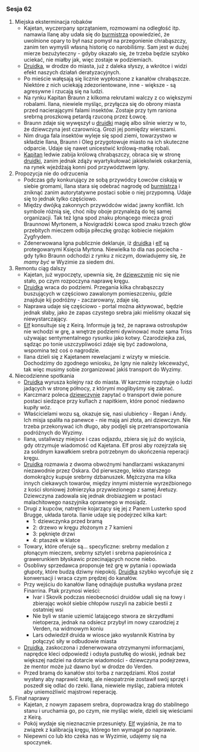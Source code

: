 ### Sesja 62
1. Miejska eksterminacja robaków
    - Kajetan, wyczerpany sprzątaniem, rozmowami na odległość itp. namawia Ilanę aby udała się do [burmistrza](Oleg) opowiedzieć, że uwolnione opary to był nasz pomysł na przegonienie chrabąszczy, zanim ten wymyśli własną historię co narobiliśmy. Sam jest w dużej mierze bezużyteczny - gdyby okazało się, że trzeba będzie szybko uciekać, nie miałby jak, więc zostaje w podziemiach.
    - [Druidka](Ilana), w drodze do miasta, już z daleka słyszy, a wkrótce i widzi efekt naszych działań deratyzacyjnych. 
    - Po mieście wałęsają się licznie wypłoszone z kanałów chrabąszcze. Niektóre z nich uciekają zdezorientowane, inne - większe - są agresywne i rzucają się na ludzi.
    - Na rynku Kapitan Braunn z kilkoma rekrutami walczy z co większymi robalami. Ilana, niewiele myśląc, przyłącza się do obrony miasta przed nacierającymi falami insektów. Zostaje przy tym raniona srebrną proszkową petardą rzuconą przez Łowcę.
    - Braunn zdaje się wywęszył u [druidki](Ilana) magię albo silnie wierzy w to, że dziewczyna jest czarownicą. Grozi jej pomiędzy wierszami.
    - Nim druga fala insektów wyleje się spod ziemi, towarzystwo w składzie Ilana, Braunn i Oleg przygotowuje miasto na ich skuteczne odparcie. Udaje się nawet unicestwić królową-matkę robali.
    - [Kapitan](Braunn) ledwie zabija królową chrabąszczy, obraca się w stronę [druidki](Ilana), zanim jednak zdąży wyartykułować jakiekolwiek oskarżenia, na rynek wjeżdżają konni pod przywództwem Igny.
2. Propozycja nie do odrzucenia
    - Podczas gdy konkurujący ze sobą przywódcy Łowców ciskają w siebie gromami, Ilana stara się odebrać nagrodę od [burmistrza](Oleg) i zniknąć zanim autorytatywne postaci sobie o niej przypomną. Udaje się to jednak tylko częściowo.
    - Między dwójką zakonnych przywódców widać jawny konflikt. Ich symbole różnią się, choć niby oboje przynależą do tej samej organizacji. Tak też Igna spod znaku płonącego miecza grozi Braunnowi Myrtonem, a Novigradzki Łowca spod znaku trzech głów przebitych mieczem odbija piłeczkę grożąc kobiecie niejakim Zygfrydem.
    - Zdenerwowana Igna publicznie deklaruje, iż [druidka](Ilana) i [elf](Kajetan) są protegowanymi Księcia Myrtona. Niewielka to dla nas pociecha - gdy tylko Braunn odchodzi z rynku z niczym, dowiadujemy się, że _mamy być_ w Wyzimie za siedem dni.
3. Remontu ciąg dalszy
    - Kajetan, już wypoczęty, upewnia się, że [dziewczynie](Ilana) nic się nie stało, po czym rozpoczyna naprawę kręgu.
    - [Druidka](Ilana) wraca do podziemi. Przegania kilka chrabąszczy buszujących w częściowo zawalonym pomieszczeniu, gdzie znajduje kij podróżny - zaczarowany, zdaje się.
    - Naprawa udaje się częściowo - portal można aktywować, będzie jednak słaby, jako że zapas czystego srebra jaki mieliśmy okazał się niewystarczający.
    - [Elf](Kajetan) konsultuje się z Keirą. Informuje ją też, że naprawa ostrosłupów nie wchodzi w grę, a wnętrze podziemi dywinować może sama Triss używając sentymentalnego rysunku jako kotwy. Czarodziejka zaś, sądząc po tonie uszczypliwości zdaje się być zadowolona, wspomina też coś o nagrodzie. 
    - Ilana dzieli się z Kajetanem rewelacjami z wizyty w mieście. Dochodzimy do zgodnego wniosku, że Igny nie należy lekceważyć, tak więc musimy sobie zorganizować jakiś transport do Wyzimy.
4. Niecodzienne spotkania
    - [Druidka](Ilana) wyrusza kolejny raz do miasta. W karczmie rozpytuje o ludzi jadących w stronę północy, z którymi moglibyśmy się zabrać.
    - Karczmarz poleca [dziewczynie](Ilana) zapytać o transport dwie ponure postaci siedzące przy kuflach z napitkiem, które ponoć niedawno kupiły wóz.
    - Właścicielami wozu są, okazuje się, nasi ulubieńcy - Regan i Andy. Ich misja spaliła na panewce - nie mają ani złota, ani dziewczyn. Nie trzeba przekonywać ich długo, aby podjęli się przetransportowania podróżnych do Wyzimy.
    - Ilana, ustaliwszy miejsce i czas odjazdu, zbiera się już do wyjścia, gdy otrzymuje wiadomość od Kajetana. Elf prosi aby rozejrzała się za solidnym kawałkiem srebra potrzebnym do ukończenia reperacji kręgu.
    - [Druidka](Ilana) rozmawia z dwoma obwoźnymi handlarzami wskazanymi niezawodnie przez Oskara. Od pierwszego, lekko starszego domokrążcy kupuje srebrny dzbanuszek. Mężczyzna ma kilka innych ciekawych towarów, między innymi misternie wyrzeźbionego z kości słoniowej żołnierzyka przywiezionego z samej Aretuzy. Dziewczyna zadowala się jednak drobiazgiem w postaci malachitowego naszyjnika oprawnego w mosiądz.
    - Drugi z kupców, natrętnie kojarzący się jej z Panem Lusterko spod Brugge, układa tarota. Ilanie udaje się podejrzeć kilka kart:
        - 1: dziewczynka przed bramą
        - 2: drzewo w kręgu złożonym z 7 kamieni
        - 3: pęknięte drzwi
        - 4: ptaszek w klatce 
    - Towary, które oferuje są... specyficzne: srebrny medalion z płonącym mieczem, srebrny sztylet i srebrna papierośnica z grawerunkiem błyskawic przecinających nocne niebo.
    - Osobliwy sprzedawca proponuje też grę w pytania i opowiada głupoty, które budzą dziwny niepokój. [Druidka](Ilana) szybko wycofuje się z konwersacji i wraca czym prędzej do kanałów.
    - Przy wejściu do kanałów Ilanę odnajduje pustułka wysłana przez Finarrina. Ptak przynosi wieści:
        +  Ivar i Skovik podczas nieobecności druidów udali się na łowy i zbierając wokół siebie chłopów ruszyli na zabicie bestii z ostatniej wsi
        + Nie byli w stanie uziemić latającego stwora ze skrzydłami nietoperza, jednak na odsiecz przybył im nowy czarodziej z Verden, na widmowym koniu
        + Lars odwiedził druida w wiosce jako wysłannik Kistrina by połączyć siły w odbudowie miasta
    - [Druidka](Ilana), zaskoczona i zdenerwowana otrzymanymi informacjami, naprędce kleci odpowiedź i odsyła pustułkę do wioski, jednak bez większej nadziei na dotarcie wiadomości - dziewczyna podejrzewa, że mentor może już dawno być w drodze do Verden.
    - Przed bramą do kanałów stoi torba z narzędziami. Ktoś został wysłany aby naprawić kratę, ale nieopatrznie zostawił swój sprzęt i poszedł się odlać do rzeki. Ilana, niewiele myśląc, zabiera młotek aby uniemożliwić majstrowi reperację.
5. Finał naprawy
    - Kajetan, z nowym zapasem srebra, doprowadza krąg do stabilnego stanu i uruchamia go, po czym, nie myśląc wiele, dzieli się wieściami z Keirą.
    - Pokój wydaje się nieznacznie przesunięty. [Elf](Kajetan) wyjaśnia, że ma to związek z kalibracją kręgu, którego ten wymagał po naprawie.
    - Niepewni co lub kto czeka nas w Wyzimie, udajemy się na spoczynek.